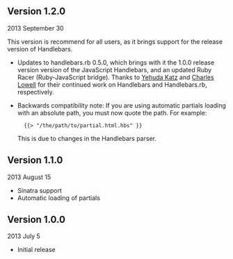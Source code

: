 Version 1.2.0
-------------
2013 September 30

This version is recommend for all users, as it brings support for the release version of Handlebars.

* Updates to handlebars.rb 0.5.0, which brings with it the 1.0.0 release 
  version version of the JavaScript Handlebars, and an updated Ruby Racer (Ruby-JavaScript bridge).
  Thanks to [Yehuda Katz](https://github.com/wycats) and [Charles Lowell](https://github.com/cowboyd)
  for their continued work on Handlebars and Handlebars.rb, respectively.

* Backwards compatibility note: If you are using automatic partials loading 
  with an absolute path, you must now quote the path. For example:

		{{> "/the/path/to/partial.html.hbs" }}

	This is due to changes in the Handlebars parser.


Version 1.1.0
-------------
2013 August 15

* Sinatra support
* Automatic loading of partials


Version 1.0.0
-------------
2013 July 5

* Initial release
